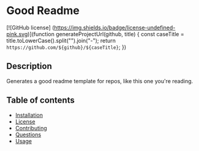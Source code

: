 
# Good Readme
[![GitHub license] (https://img.shields.io/badge/license-undefined-pink.svg)](function generateProjectUrl(github, title) {
  const caseTitle = title.toLowerCase().split("").join("-");
  return `https://github.com/${github}/${caseTitle}`;
})

## Description

Generates a good readme template for repos, like this one you're reading.

## Table of contents

* [Installation](#installation)
* [License](#license)
* [Contributing](#contributing)
* [Questions](#questions)
* [Usage](#usage)
